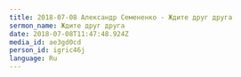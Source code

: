 ```yaml
---
title: 2018-07-08 Александр Семененко - Ждите друг друга
sermon_name: Ждите друг друга
date: 2018-07-08T11:47:48.924Z
media_id: ae3gd0cd
person_id: igric46j
language: Ru
---
```

